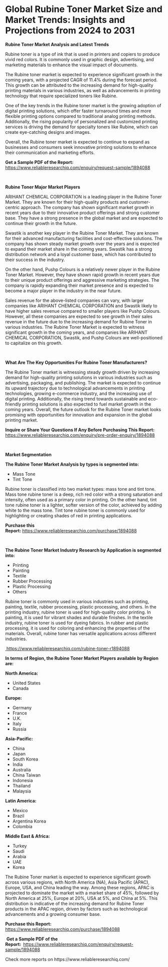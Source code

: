 <p><h1>Global Rubine Toner Market Size and Market Trends: Insights and Projections from 2024 to 2031</h1></p><p><strong>Rubine Toner Market Analysis and Latest Trends</strong></p>
<p><p>Rubine toner is a type of ink that is used in printers and copiers to produce vivid red colors. It is commonly used in graphic design, advertising, and marketing materials to enhance the visual impact of documents.</p><p>The Rubine toner market is expected to experience significant growth in the coming years, with a projected CAGR of 11.4% during the forecast period. This growth can be attributed to the increasing demand for high-quality printing materials in various industries, as well as advancements in printing technology that require specialized toners like Rubine.</p><p>One of the key trends in the Rubine toner market is the growing adoption of digital printing solutions, which offer faster turnaround times and more flexible printing options compared to traditional analog printing methods. Additionally, the rising popularity of personalized and customized printing services is driving the demand for specialty toners like Rubine, which can create eye-catching designs and images.</p><p>Overall, the Rubine toner market is expected to continue to expand as businesses and consumers seek innovative printing solutions to enhance their communication and marketing efforts.</p></p>
<p><strong>Get a Sample PDF of the Report:&nbsp;</strong> <a href="https://www.reliableresearchiq.com/enquiry/request-sample/1894088">https://www.reliableresearchiq.com/enquiry/request-sample/1894088</a></p>
<p>&nbsp;</p>
<p><strong>Rubine Toner Major Market Players</strong></p>
<p><p>ARIHANT CHEMICAL CORPORATION is a leading player in the Rubine Toner Market. They are known for their high-quality products and customer-centric approach. The company has shown significant market growth in recent years due to their innovative product offerings and strong customer base. They have a strong presence in the global market and are expected to continue their growth in the future.</p><p>Swastik is another key player in the Rubine Toner Market. They are known for their advanced manufacturing facilities and cost-effective solutions. The company has shown steady market growth over the years and is expected to expand their market share in the coming years. Swastik has a strong distribution network and a loyal customer base, which has contributed to their success in the industry.</p><p>On the other hand, Pushp Colours is a relatively newer player in the Rubine Toner Market. However, they have shown rapid growth in recent years due to their unique product offerings and aggressive marketing strategies. The company is rapidly expanding their market presence and is expected to become a major player in the industry in the near future.</p><p>Sales revenue for the above-listed companies can vary, with larger companies like ARIHANT CHEMICAL CORPORATION and Swastik likely to have higher sales revenue compared to smaller players like Pushp Colours. However, all these companies are expected to see growth in their sales revenue in the future due to the increasing demand for Rubine Toner in various industries. The Rubine Toner Market is expected to witness significant growth in the coming years, and companies like ARIHANT CHEMICAL CORPORATION, Swastik, and Pushp Colours are well-positioned to capitalize on this growth.</p></p>
<p>&nbsp;</p>
<p><strong>What Are The Key Opportunities For Rubine Toner Manufacturers?</strong></p>
<p><p>The Rubine Toner market is witnessing steady growth driven by increasing demand for high-quality printing solutions in various industries such as advertising, packaging, and publishing. The market is expected to continue its upward trajectory due to technological advancements in printing technologies, growing e-commerce industry, and the increasing use of digital printing. Additionally, the rising trend towards sustainable and eco-friendly printing solutions is also expected to fuel market growth in the coming years. Overall, the future outlook for the Rubine Toner market looks promising with opportunities for innovation and expansion in the global printing market.</p></p>
<p><strong>Inquire or Share Your Questions If Any Before Purchasing This Report:</strong> <a href="https://www.reliableresearchiq.com/enquiry/pre-order-enquiry/1894088">https://www.reliableresearchiq.com/enquiry/pre-order-enquiry/1894088</a></p>
<p>&nbsp;</p>
<p><strong>Market Segmentation</strong></p>
<p><strong>The Rubine Toner Market Analysis by types is segmented into:</strong></p>
<p><ul><li>Mass Tone</li><li>Tint Tone</li></ul></p>
<p><p>Rubine toner is classified into two market types: mass tone and tint tone. Mass tone rubine toner is a deep, rich red color with a strong saturation and intensity, often used as a primary color in printing. On the other hand, tint tone rubine toner is a lighter, softer version of the color, achieved by adding white to the mass tone. Tint tone rubine toner is commonly used for highlighting or creating shades of red in printing applications.</p></p>
<p><strong>Purchase this Report:&nbsp;</strong><a href="https://www.reliableresearchiq.com/purchase/1894088">https://www.reliableresearchiq.com/purchase/1894088</a></p>
<p>&nbsp;</p>
<p><strong>The Rubine Toner Market Industry Research by Application is segmented into:</strong></p>
<p><ul><li>Printing</li><li>Painting</li><li>Textile</li><li>Rubber Processing</li><li>Plastic Processing</li><li>Others</li></ul></p>
<p><p>Rubine toner is commonly used in various industries such as printing, painting, textile, rubber processing, plastic processing, and others. In the printing industry, rubine toner is used for high-quality color printing. In painting, it is used for vibrant shades and durable finishes. In the textile industry, rubine toner is used for dyeing fabrics. In rubber and plastic processing, it is used for coloring and enhancing the properties of the materials. Overall, rubine toner has versatile applications across different industries.</p></p>
<p><a href="https://www.reliableresearchiq.com/rubine-toner-r1894088">&nbsp;https://www.reliableresearchiq.com/rubine-toner-r1894088</a></p>
<p><strong>In terms of Region, the Rubine Toner Market Players available by Region are:</strong></p>
<p>
    <p> <strong> North America: </strong>
        <ul>
            <li>United States</li>
            <li>Canada</li>
        </ul>
        </p> 
    <p> <strong> Europe: </strong>
        <ul>
            <li>Germany</li>
            <li>France</li>
            <li>U.K.</li>
            <li>Italy</li>
            <li>Russia</li>
        </ul>
        </p> 
    <p> <strong> Asia-Pacific: </strong>
        <ul>
            <li>China</li>
            <li>Japan</li>
            <li>South Korea</li>
            <li>India</li>
            <li>Australia</li>
            <li>China Taiwan</li>
            <li>Indonesia</li>
            <li>Thailand</li>
            <li>Malaysia</li>
        </ul>
        </p> 
    <p> <strong> Latin America: </strong>
        <ul>
            <li>Mexico</li>
            <li>Brazil</li>
            <li>Argentina Korea</li>
            <li>Colombia</li>
        </ul>
        </p> 
    <p> <strong> Middle East & Africa: </strong>
        <ul>
            <li>Turkey</li>
            <li>Saudi</li>
            <li>Arabia</li>
            <li>UAE</li>
            <li>Korea</li>
        </ul>
    </p>
    </p>
<p><p>The Rubine Toner market is expected to experience significant growth across various regions, with North America (NA), Asia Pacific (APAC), Europe, USA, and China leading the way. Among these regions, APAC is projected to dominate the market with a market share of 45%, followed by North America at 25%, Europe at 20%, USA at 5%, and China at 5%. This distribution is indicative of the increasing demand for Rubine Toner products in the APAC region, driven by factors such as technological advancements and a growing consumer base.</p></p>
<p><strong>Purchase this Report: </strong><a href="https://www.reliableresearchiq.com/purchase/1894088">https://www.reliableresearchiq.com/purchase/1894088</a></p>
<p>&nbsp;<strong>Get a Sample PDF of the Report:&nbsp;&nbsp;</strong><a href="https://www.reliableresearchiq.com/enquiry/request-sample/1894088">https://www.reliableresearchiq.com/enquiry/request-sample/1894088</a></p>
<p><strong></strong></p>
<p>Check more reports on https://www.reliableresearchiq.com/</p>